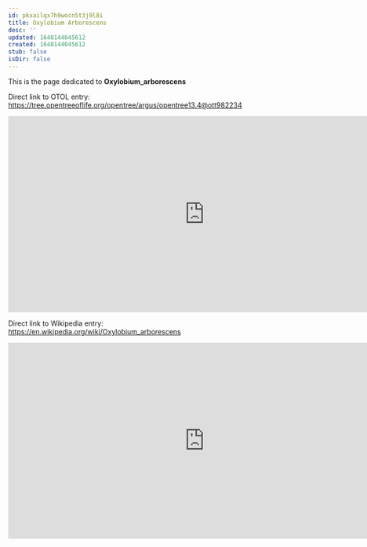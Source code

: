 ```yaml
---
id: pkxailqx7h9wocn5t3j9l8i
title: Oxylobium Arborescens
desc: ''
updated: 1648144045612
created: 1648144045612
stub: false
isDir: false
---
```

This is the page dedicated to **Oxylobium_arborescens**


Direct link to OTOL entry: https://tree.opentreeoflife.org/opentree/argus/opentree13.4@ott982234



<html>
    <body>
    <iframe src="https://tree.opentreeoflife.org/opentree/argus/opentree13.4@ott982234"
    width="800" height="400" frameborder="0" allowfullscreen> </iframe>
    </body>
</html>
    


Direct link to Wikipedia entry: https://en.wikipedia.org/wiki/Oxylobium_arborescens



<html>
    <body>
    <iframe src="https://en.wikipedia.org/wiki/Oxylobium_arborescens"
    width="800" height="400" frameborder="0" allowfullscreen> </iframe>
    </body>
</html>
    
